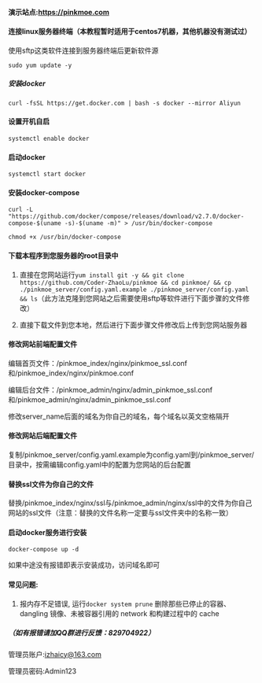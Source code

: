 #### 演示站点:https://pinkmoe.com

#### 连接linux服务器终端（本教程暂时适用于centos7机器，其他机器没有测试过）

使用sftp这类软件连接到服务器终端后更新软件源

`sudo yum update -y`

##### 安装docker

`curl -fsSL https://get.docker.com | bash -s docker --mirror Aliyun`

#### 设置开机自启

`systemctl enable docker`

#### 启动docker

`systemctl start docker`

#### 安装docker-compose

`curl -L "https://github.com/docker/compose/releases/download/v2.7.0/docker-compose-$(uname -s)-$(uname -m)" > /usr/bin/docker-compose`

`chmod +x /usr/bin/docker-compose`

#### 下载本程序到您服务器的root目录中

1. 直接在您网站运行`yum install git -y && git clone https://github.com/Coder-ZhaoLu/pinkmoe && cd pinkmoe/ && cp ./pinkmoe_server/config.yaml.example ./pinkmoe_server/config.yaml && ls`（此方法克隆到您网站之后需要使用sftp等软件进行下面步骤的文件修改）

2. 直接下载文件到您本地，然后进行下面步骤文件修改后上传到您网站服务器

#### 修改网站前端配置文件

编辑首页文件：/pinkmoe_index/nginx/pinkmoe_ssl.conf和/pinkmoe_index/nginx/pinkmoe.conf

编辑后台文件：/pinkmoe_admin/nginx/admin_pinkmoe_ssl.conf和/pinkmoe_admin/nginx/admin_pinkmoe_ssl.conf

修改server_name后面的域名为你自己的域名，每个域名以英文空格隔开

#### 修改网站后端配置文件

复制/pinkmoe_server/config.yaml.example为config.yaml到/pinkmoe_server/目录中，按需编辑config.yaml中的配置为您网站的后台配置

#### 替换ssl文件为你自己的文件

替换/pinkmoe_index/nginx/ssl与/pinkmoe_admin/nginx/ssl中的文件为你自己网站的ssl文件（注意：替换的文件名称一定要与ssl文件夹中的名称一致）

#### 启动docker服务进行安装

`docker-compose up -d`

如果中途没有报错即表示安装成功，访问域名即可

#### 常见问题:

1. 报内存不足错误, 运行`docker system prune` 删除那些已停止的容器、dangling 镜像、未被容器引用的 network 和构建过程中的 cache

##### （如有报错请加QQ群进行反馈：829704922）

管理员账户:izhaicy@163.com

管理员密码:Admin123

